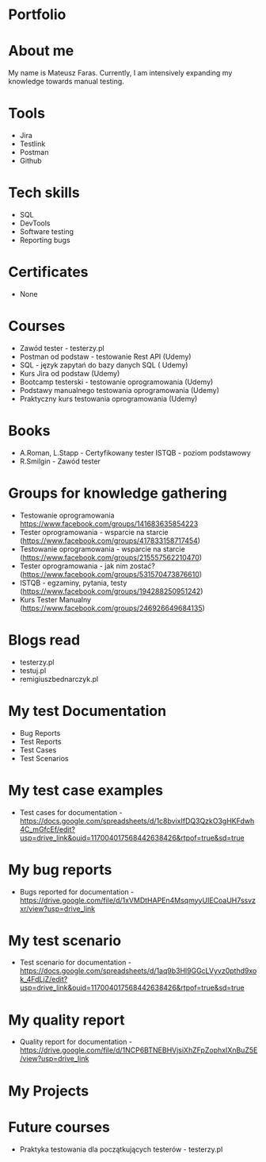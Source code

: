 # Portfolio

# About me

My name is Mateusz Faras. Currently, I am intensively expanding my knowledge towards manual testing.

# Tools

- Jira
- Testlink
- Postman
- Github

# Tech skills

- SQL
- DevTools
- Software testing
- Reporting bugs

# Certificates

- None

# Courses 
- Zawód tester - testerzy.pl
- Postman od podstaw - testowanie Rest API (Udemy)
- SQL - język zapytań do bazy danych SQL ( Udemy)
- Kurs Jira od podstaw (Udemy)
- Bootcamp testerski - testowanie oprogramowania (Udemy)
- Podstawy manualnego testowania oprogramowania (Udemy)
- Praktyczny kurs testowania oprogramowania (Udemy)

# Books

- A.Roman, L.Stapp - Certyfikowany tester ISTQB - poziom podstawowy
- R.Smilgin - Zawód tester

# Groups for knowledge gathering

- Testowanie oprogramowania https://www.facebook.com/groups/141683635854223
- Tester oprogramowania - wsparcie na starcie (https://www.facebook.com/groups/417833158717454)
- Testowanie oprogramowania - wsparcie na starcie (https://www.facebook.com/groups/215557562210470)
- Tester oprogramowania - jak nim zostać? (https://www.facebook.com/groups/531570473876610)
- ISTQB - egzaminy, pytania, testy (https://www.facebook.com/groups/194288250951242)
- Kurs Tester Manualny (https://www.facebook.com/groups/246926649684135)

# Blogs read

- testerzy.pl
- testuj.pl
- remigiuszbednarczyk.pl

# My test Documentation

- Bug Reports
- Test Reports
- Test Cases
- Test Scenarios

# My test case examples

- Test cases for documentation - https://docs.google.com/spreadsheets/d/1c8bvixIfDQ3QzkO3gHKFdwh4C_mGfcEf/edit?usp=drive_link&ouid=117004017568442638426&rtpof=true&sd=true

# My bug reports

- Bugs reported for documentation - https://drive.google.com/file/d/1xVMDtHAPEn4MsqmyyUIECoaUH7ssvzxr/view?usp=drive_link

# My test scenario

- Test scenario for documentation - https://docs.google.com/spreadsheets/d/1aq9b3Hl9GGcLVyvz0pthd9xok_4FdLjZ/edit?usp=drive_link&ouid=117004017568442638426&rtpof=true&sd=true

# My quality report

- Quality report for documentation - https://drive.google.com/file/d/1NCP6BTNEBHVjsiXhZFpZophxIXnBuZ5E/view?usp=drive_link
  
# My Projects


# Future courses

- Praktyka testowania dla początkujących testerów - testerzy.pl 
